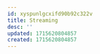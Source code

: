 ```yaml
---
id: xyspunlgcxifd90b92c322v
title: Streaming
desc: ''
updated: 1715620804857
created: 1715620804857
---
```

